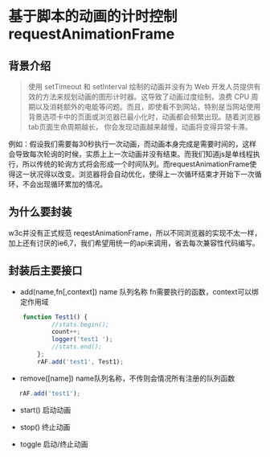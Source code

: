# 基于脚本的动画的计时控制 requestAnimationFrame

## 背景介绍
> 使用 setTimeout 和 setInterval 绘制的动画并没有为 Web 开发人员提供有效的方法来规划动画的图形计时器。这导致了动画过度绘制，浪费 CPU 周期以及消耗额外的电能等问题。而且，即使看不到网站，特别是当网站使用背景选项卡中的页面或浏览器已最小化时，动画都会频繁出现。随着浏览器tab页面生命周期越长，
你会发现动画越来越慢，动画将变得异常卡滞。

例如：假设我们需要每30秒执行一次动画，而动画本身完成是需要时间的，这样会导致每次轮询的时候，实质上上一次动画并没有结束。而我们知道js是单线程执行，所以传统的轮询方式将会形成一个时间队列。而requestAnimationFrame使得这一状况得以改变。浏览器将会自动优化，使得上一次循环结束才开始下一次循环，不会出现循环累加的情况。


## 为什么要封装

w3c并没有正式规范 reqestAnimationFrame，所以不同浏览器的实现不太一样，加上还有讨厌的ie6,7，我们希望用统一的api来调用，省去每次兼容性代码编写。

## 封装后主要接口

* add(name,fn[,context]) name 队列名称  fn需要执行的函数，context可以绑定作用域

~~~js
    function Test1() {
			//stats.begin();
			count++;
			logger('test1 ');
			//stats.end();
		};
		rAF.add('test1', Test1);
~~~

* remove([name])  name队列名称，不传则会情况所有注册的队列函数

~~~js
   rAF.add('test1'); 
~~~

* start()  启动动画

* stop() 终止动画

* toggle 启动/终止动画






